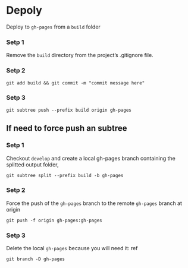 # Depoly 
Deploy to `gh-pages` from a `build` folder

### Setp 1
Remove the `build` directory from the project’s .gitignore file.

### Setp 2
```
git add build && git commit -m "commit message here"
```

### Setp 3
```
git subtree push --prefix build origin gh-pages
```

## If need to force push an subtree

### Setp 1
Checkout `develop` and create a local gh-pages branch containing the splitted output folder,
```
git subtree split --prefix build -b gh-pages
```

### Setp 2
Force the push of the `gh-pages` branch to the remote `gh-pages` branch at origin
```
git push -f origin gh-pages:gh-pages
```

### Setp 3
Delete the local `gh-pages` because you will need it: ref
```
git branch -D gh-pages
```
